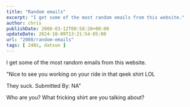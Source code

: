 ```yaml
---
title: "Random emails"
excerpt: "I get some of the most random emails from this website."
author: chris
publishDate: 2008-03-12T00:58:20+00:00
updateDate: 2024-10-09T13:21:54-05:00
url: "2008/random-emails"
tags: [ 240z, datsun ]
---
```


I get some of the most random emails from this website.

"Nice to see you working on your ride in that qeek shirt LOL

They suck. Submitted By: NA"

Who are you? What fricking shirt are you talking about?

